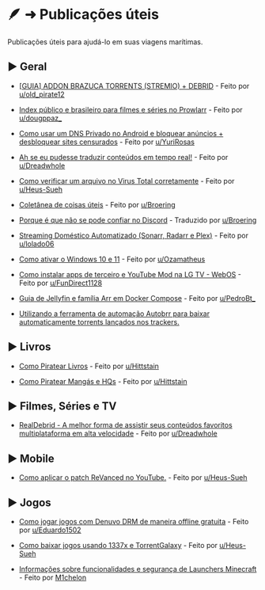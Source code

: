 # 🪶 ➜ Publicações úteis

Publicações úteis para ajudá-lo em suas viagens marítimas.

## ► Geral

- [[GUIA] ADDON BRAZUCA TORRENTS (STREMIO) + DEBRID](https://www.reddit.com/r/pirataria/comments/1o2yzfn/guia_addon_brazuca_torrents_stremio_debrid/) - Feito por [u/old_pirate12](https://www.reddit.com/user/old_pirate12/)
  
- [Index público e brasileiro para filmes e séries no Prowlarr](https://www.reddit.com/r/pirataria/comments/1o4awqj/index_p%C3%BAblico_e_brasileiro_para_filmes_e_s%C3%A9ries/) - Feito por [u/dougppaz_](https://www.reddit.com/user/dougppaz_/)

- [Como usar um DNS Privado no Android e bloquear anúncios + desbloquear sites censurados](https://www.reddit.com/r/pirataria/comments/1ip6236/como_trocar_o_dns_no_windows_e_android/) - Feito por [u/YuriRosas](https://www.reddit.com/user/YuriRosas/)

- [Ah se eu pudesse traduzir conteúdos em tempo real!](https://phtn.app/post/lemmy.dbzer0.com/4186580) - Feito por [u/Dreadwhole](https://phtn.app/u/Dreadwhole@lemmy.dbzer0.com)

- [Como verificar um arquivo no Virus Total corretamente](guias/virustotal) - Feito por [u/Heus-Sueh](https://phtn.app/u/Heus_Sueh@lemmy.dbzer0.com)

- [Coletânea de coisas úteis](util/coletanea-uteis-privacidade-seguranca.md) - Feito por [u/Broering](https://phtn.app/u/broering@lemmy.eco.br)

- [Porque é que não se pode confiar no Discord](outros/discord) - Traduzido por [u/Broering](https://phtn.app/u/broering@lemmy.eco.br)

- [Streaming Doméstico Automatizado (Sonarr, Radarr e Plex)](https://www.reddit.com/r/pirataria/s/xzkgWdj1E1) - Feito por [u/lolado06](https://www.reddit.com/user/lolado06/)

- [Como ativar o Windows 10 e 11](https://www.reddit.com/r/pirataria/s/eaNUQ4V21B) - Feito por [u/Ozamatheus](https://www.reddit.com/u/Ozamatheus/s/dmrdBnmFz2)

- [Como instalar apps de terceiro e YouTube Mod na LG TV - WebOS](https://www.reddit.com/r/pirataria/s/RuZk6MrzMa) - Feito por [u/FunDirect1128](https://www.reddit.com/u/FunDirect1128/s/oGbRRue7ak)

- [Guia de Jellyfin e família Arr em Docker Compose](https://www.reddit.com/r/pirataria/s/xzkgWdj1E1) - Feito por [u/PedroBt\_](https://www.reddit.com/u/PedroBt_/s/rSGbIvs3xw)

- [Utilizando a ferramenta de automação Autobrr para baixar automaticamente torrents lançados nos trackers.](https://copyrightbr.com/CFPpqO-yjNL)

## ► Livros

- [Como Piratear Livros](https://phtn.app/post/lemmy.dbzer0.com/1808349) - Feito por [u/Hittstain](https://www.reddit.com/user/Hittstain/)

- [Como Piratear Mangás e HQs](https://phtn.app/post/lemmy.dbzer0.com/1923254) - Feito por [u/Hittstain](https://www.reddit.com/user/Hittstain/)

## ► Filmes, Séries e TV

- [RealDebrid - A melhor forma de assistir seus conteúdos favoritos multiplataforma em alta velocidade](https://phtn.app/post/lemmy.dbzer0.com/1707503) - Feito por [u/Dreadwhole](https://phtn.app/u/Dreadwhole@lemmy.dbzer0.com)

## ► Mobile

- [Como aplicar o patch ReVanced no YouTube.](https://phtn.app/post/lemmy.dbzer0.com/2897980) - Feito por [u/Heus-Sueh](https://phtn.app/u/Heus_Sueh@lemmy.dbzer0.com)

## ► Jogos

- [Como jogar jogos com Denuvo DRM de maneira offline gratuita](https://www.reddit.com/r/pirataria/comments/1lsnswb/como_jogar_jogos_com_denuvo_drm_offline_gratuito/?share_id=FMajA2wQvfeSRY_w8xv4C) - Feito por [u/Eduardo1502](https://www.reddit.com/user/Eduardo1502/)
  
- [Como baixar jogos usando 1337x e TorrentGalaxy](https://phtn.app/post/lemmy.dbzer0.com/2903152) - Feito por [u/Heus-Sueh](https://phtn.app/u/Heus_Sueh@lemmy.dbzer0.com)

- [Informações sobre funcionalidades e segurança de Launchers Minecraft](https://www.reddit.com/r/pirataria/s/Uig8dZ3aKa) - Feito por [M1chelon](https://www.reddit.com/u/M1chelon/s/peQmTKM3UE)
